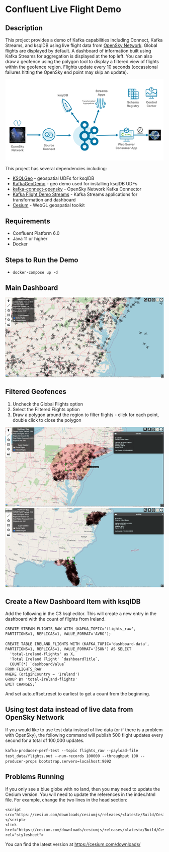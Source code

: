 # Confluent Live Flight Demo


## Description

This project provides a demo of Kafka capabilities including Connect, Kafka Streams, and ksqlDB using live flight data from [OpenSky Network](https://opensky-network.org/). Global flights are displayed by default. A dashboard of information built using Kafka Streams for aggregation is displayed at the top left. You can also draw a geofence using the polygon tool to display a filtered view of flights within the geofence region. Flights update every 10 seconds (occassional failures hitting the OpenSky end point may skip an update).

![alt text](https://github.com/michaelpeacock/flight-demo-web-app/raw/main/src/main/resources/static/images/FlightDemo.png "Flight Demo")

This project has several dependencies including:

  * [KSQLGeo](https://github.com/wlaforest/KSQLGeo) - geospatial UDFs for ksqlDB
  * [KafkaGeoDemo](https://github.com/wlaforest/KafkaGeoDemo) - geo demo used for installing ksqlDB UDFs
  * [kafka-connect-opensky](https://github.com/nbuesing/kafka-connect-opensky) - OpenSky Network Kafka Connector
  * [Kafka Flight Demo Streams](https://github.com/michaelpeacock/kafka-flight-demo-streams) - Kafka Streams applications for transformation and dashboard
  * [Cesium](https://github.com/CesiumGS/cesium) - WebGL geospatial toolkit


## Requirements
  * Confluent Platform 6.0
  * Java 11 or higher
  * Docker

## Steps to Run the Demo
  * `docker-compose up -d` 

## Main Dashboard
![alt text](https://github.com/michaelpeacock/flight-demo-web-app/raw/main/src/main/resources/static/images/global-flights.png "Global Flights")

## Filtered Geofences
  1. Uncheck the Global Flights option
  2. Select the Filtered Flights option
  3. Draw a polygon around the region to filter flights - click for each point, double click to close the polygon

![alt text](https://github.com/michaelpeacock/flight-demo-web-app/raw/main/src/main/resources/static/images/filtered-flghts1.png "Filtered Philly Flights")
![alt text](https://github.com/michaelpeacock/flight-demo-web-app/raw/main/src/main/resources/static/images/filtered-flights2.png "Filtered Florida Flights")

## Create a New Dashboard Item with ksqlDB
Add the following in the C3 ksql editor. This will create a new entry in the dashboard with the count of flights from Ireland.

````
CREATE STREAM FLIGHTS_RAW WITH (KAFKA_TOPIC='flights_raw', PARTITIONS=1, REPLICAS=1, VALUE_FORMAT='AVRO');

CREATE TABLE IRELAND_FLIGHTS WITH (KAFKA_TOPIC='dashboard-data', PARTITIONS=1, REPLICAS=1, VALUE_FORMAT='JSON') AS SELECT
  'total-ireland-flights' as X,
  'Total Ireland Flight' `dashboardTitle`,
  COUNT(*) `dashboardValue`
FROM FLIGHTS_RAW
WHERE (originCountry = 'Ireland')
GROUP BY 'total-ireland-flights'
EMIT CHANGES;`
````

And set auto.offset.reset to earliest to get a count from the beginning.

## Using test data instead of live data from OpenSky Network

If you would like to use test data instead of live data (or if there is a problem with OpenSky), the following command will publish 500 flight updates every second for a total of 100,000 updates.

`kafka-producer-perf-test --topic flights_raw --payload-file test_data/flights.out --num-records 100000 --throughput 100 --producer-props bootstrap.servers=localhost:9092`

## Problems Running

If you only see a blue globe with no land, then you may need to update the Cesium version. You will need to update the references in the index.html file. For example, change the two lines in the head section: 

```
<script src="https://cesium.com/downloads/cesiumjs/releases/<latest>/Build/Cesium/Cesium.js"></script>
<link href="https://cesium.com/downloads/cesiumjs/releases/<latest>/Build/Cesium/Widgets/widgets.css" rel="stylesheet">
```

You can find the latest version at https://cesium.com/downloads/
